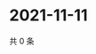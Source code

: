 # 2021-11-11

共 0 条

<!-- BEGIN WEIBO -->
<!-- 最后更新时间 Thu Nov 11 2021 06:14:28 GMT+0800 (China Standard Time) -->

<!-- END WEIBO -->
